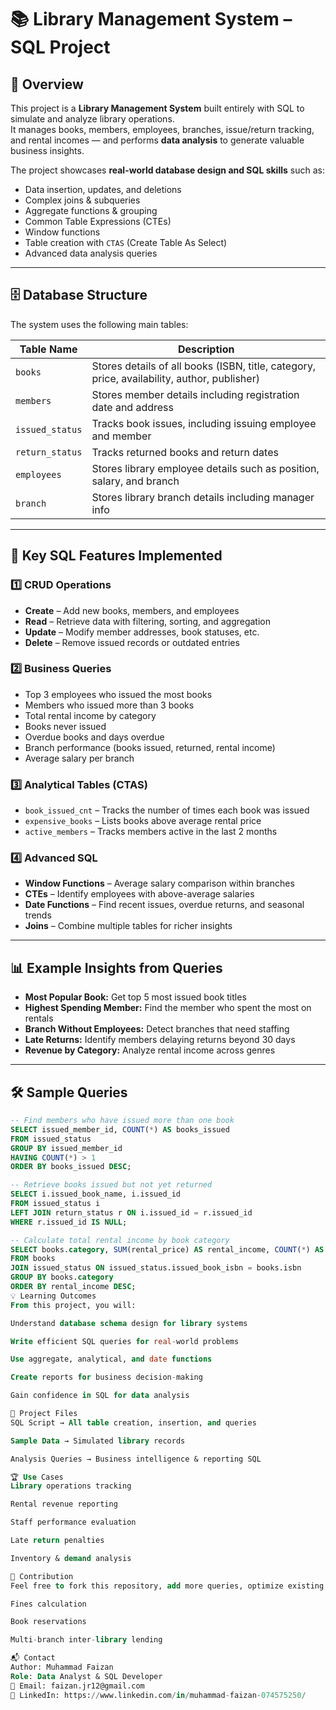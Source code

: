 # 📚 Library Management System – SQL Project

## 📖 Overview
This project is a **Library Management System** built entirely with SQL to simulate and analyze library operations.  
It manages books, members, employees, branches, issue/return tracking, and rental incomes — and performs **data analysis** to generate valuable business insights.

The project showcases **real-world database design and SQL skills** such as:
- Data insertion, updates, and deletions
- Complex joins & subqueries
- Aggregate functions & grouping
- Common Table Expressions (CTEs)
- Window functions
- Table creation with `CTAS` (Create Table As Select)
- Advanced data analysis queries

---

## 🗄️ Database Structure
The system uses the following main tables:

| Table Name        | Description |
|-------------------|-------------|
| `books`           | Stores details of all books (ISBN, title, category, price, availability, author, publisher) |
| `members`         | Stores member details including registration date and address |
| `issued_status`   | Tracks book issues, including issuing employee and member |
| `return_status`   | Tracks returned books and return dates |
| `employees`       | Stores library employee details such as position, salary, and branch |
| `branch`          | Stores library branch details including manager info |

---

## 🚀 Key SQL Features Implemented

### 1️⃣ CRUD Operations
- **Create** – Add new books, members, and employees
- **Read** – Retrieve data with filtering, sorting, and aggregation
- **Update** – Modify member addresses, book statuses, etc.
- **Delete** – Remove issued records or outdated entries

### 2️⃣ Business Queries
- Top 3 employees who issued the most books
- Members who issued more than 3 books
- Total rental income by category
- Books never issued
- Overdue books and days overdue
- Branch performance (books issued, returned, rental income)
- Average salary per branch

### 3️⃣ Analytical Tables (CTAS)
- `book_issued_cnt` – Tracks the number of times each book was issued
- `expensive_books` – Lists books above average rental price
- `active_members` – Tracks members active in the last 2 months

### 4️⃣ Advanced SQL
- **Window Functions** – Average salary comparison within branches
- **CTEs** – Identify employees with above-average salaries
- **Date Functions** – Find recent issues, overdue returns, and seasonal trends
- **Joins** – Combine multiple tables for richer insights

---

## 📊 Example Insights from Queries
- **Most Popular Book:** Get top 5 most issued book titles
- **Highest Spending Member:** Find the member who spent the most on rentals
- **Branch Without Employees:** Detect branches that need staffing
- **Late Returns:** Identify members delaying returns beyond 30 days
- **Revenue by Category:** Analyze rental income across genres

---

## 🛠️ Sample Queries

```sql
-- Find members who have issued more than one book
SELECT issued_member_id, COUNT(*) AS books_issued
FROM issued_status
GROUP BY issued_member_id
HAVING COUNT(*) > 1
ORDER BY books_issued DESC;

-- Retrieve books issued but not yet returned
SELECT i.issued_book_name, i.issued_id
FROM issued_status i
LEFT JOIN return_status r ON i.issued_id = r.issued_id
WHERE r.issued_id IS NULL;

-- Calculate total rental income by book category
SELECT books.category, SUM(rental_price) AS rental_income, COUNT(*) AS books_issued
FROM books
JOIN issued_status ON issued_status.issued_book_isbn = books.isbn
GROUP BY books.category
ORDER BY rental_income DESC;
💡 Learning Outcomes
From this project, you will:

Understand database schema design for library systems

Write efficient SQL queries for real-world problems

Use aggregate, analytical, and date functions

Create reports for business decision-making

Gain confidence in SQL for data analysis

📂 Project Files
SQL Script → All table creation, insertion, and queries

Sample Data → Simulated library records

Analysis Queries → Business intelligence & reporting SQL

🏆 Use Cases
Library operations tracking

Rental revenue reporting

Staff performance evaluation

Late return penalties

Inventory & demand analysis

🤝 Contribution
Feel free to fork this repository, add more queries, optimize existing ones, or extend the system with new features like:

Fines calculation

Book reservations

Multi-branch inter-library lending

📬 Contact
Author: Muhammad Faizan
Role: Data Analyst & SQL Developer
📧 Email: faizan.jr12@gmail.com
💼 LinkedIn: https://www.linkedin.com/in/muhammad-faizan-074575250/
